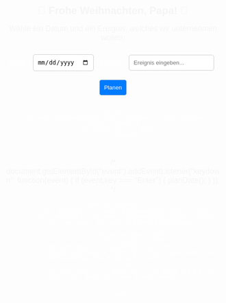 <!DOCTYPE html>
<html lang="de">
<head>
    <meta charset="UTF-8">
    <meta name="viewport" content="width=device-width, initial-scale=1.0">
    <title>Weihnachtsgeschenk für Papa</title>
    <style>
        body {
            font-family: Arial, sans-serif;
            text-align: center;
            margin-top: 50px;
            background: url('https://t3.ftcdn.net/jpg/09/80/46/20/360_F_980462029_B2LkjsouUCHerSNOgwssTA407p1Y8xQR.jpg') no-repeat center center fixed;
            background-size: cover;
            color: white;
        }
        h1 {
            font-size: 24px;
            color: whitesmoke;
        }
        p {
            font-size: 18px;
            color: whitesmoke; 
        }
        input, button {
            padding: 10px;
            margin: 10px;
            border: 1px solid #ccc;
            border-radius: 5px;
            transition: transform 0.3s ease;
        }
        input:focus, button:hover {
            transform: scale(1.1);
        }
        button {
            background-color: #007BFF;
            color: white;
            cursor: pointer;
        }
        button:hover {
            background-color: #0056b3;
        }
        #message {
            margin-top: 20px;
            font-size: 1.2em;
            color: cyan;
            animation: fadeIn 1s ease-in-out;
        }
        @keyframes fadeIn {
            from { opacity: 0; }
            to { opacity: 1; }
        }
    </style>
</head>
<body>
    <h1>🎄 Frohe Weihnachten, Papa! 🎄</h1>
    <p>Wähle ein Datum und ein Ereignis, welches wir unternehmen wollen:</p>
    <label for="date">Datum:</label>
    <input type="date" id="date" title="Datum auswählne" placeholder="Datum auswählen">
    <label for="event">Ereignis:</label>
    <input type="text" id="event" title="Ereignis eingeben" placeholder="Ereignis eingeben...">
    <button onclick="planDate()">Planen</button>
    <p id="message" style="margin-top: 20px; font-weight: bold;"></p>

    <script>
        document.getElementById("date").addEventListener("keydown", function(event) {
            if (event.key === "Enter") {
                planDate();
            }
        });

/*        document.getElementById("event").addEventListener("keydown", function(event) {
            if (event.key === "Enter") {
                planDate();
            }
        }); */

        function planDate() {
            const dateInput = document.getElementById('date').value;
            const eventInput = document.getElementById('event').value;
            const message = document.getElementById('message');

            if (dateInput && eventInput) {
                const chosenDate = new Date(dateInput).toLocaleDateString('de-DE');
                message.innerText = `Super! Wir planen ${eventInput} am ${chosenDate}. Ich freue mich darauf! 😊`;
            } else {
                message.innerText = "Bitte wähle ein Datum und gib ein Ereignis ein, damit wir etwas planen können.";
            }
        }
    </script>
</body>
</html>
